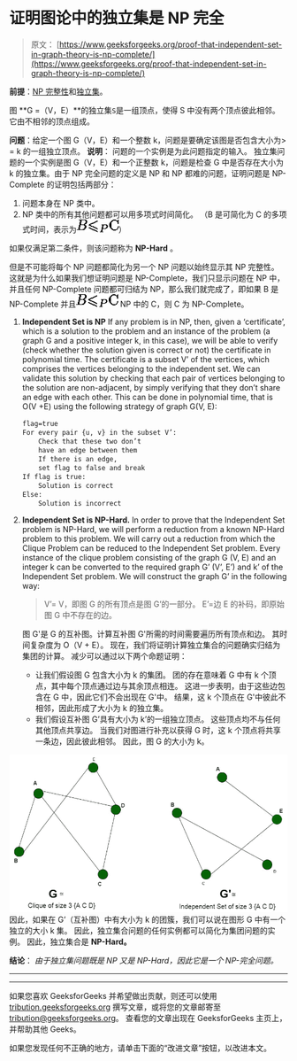 # 证明图论中的独立集是 NP 完全

> 原文： [https://www.geeksforgeeks.org/proof-that-independent-set-in-graph-theory-is-np-complete/](https://www.geeksforgeeks.org/proof-that-independent-set-in-graph-theory-is-np-complete/)

**前提**：[NP 完整性](https://www.geeksforgeeks.org/np-completeness-set-1/)和[独立集](https://en.wikipedia.org/wiki/Independent_set_(graph_theory))。

图 **G =（V，E）**的独立集`S`是一组顶点，使得 S 中没有两个顶点彼此相邻。 它由不相邻的顶点组成。

**问题**：给定一个图 G（V，E）和一个整数 k，问题是要确定该图是否包含大小为> = k 的一组独立顶点。
**说明**：
问题的一个实例是为此问题指定的输入。 独立集问题的一个实例是图 G（V，E）和一个正整数 k，问题是检查 G 中是否存在大小为 k 的独立集。由于 NP 完全问题的定义是 NP 和 NP 都难的问题，证明问题是 NP-Complete 的证明包括两部分：

1.  问题本身在 NP 类中。
2.  NP 类中的所有其他问题都可以用多项式时间简化。
    （B 是可简化为 C 的多项式时间，表示为![B$\leqslant_P$C](img/704e99eabfa939687e3f42fed6bce836.png "Rendered by QuickLaTeX.com")）

如果仅满足第二条件，则该问题称为 **NP-Hard** 。

但是不可能将每个 NP 问题都简化为另一个 NP 问题以始终显示其 NP 完整性。 这就是为什么如果我们想证明问题是 NP-Complete，我们只显示问题在 NP 中，并且任何 NP-Complete 问题都可归结为 NP，那么我们就完成了，即如果 B 是 NP-Complete 并且![B$\leqslant_P$C](img/704e99eabfa939687e3f42fed6bce836.png "Rendered by QuickLaTeX.com") NP 中的 C，则 C 为 NP-Complete。

1.  **Independent Set is NP**
    If any problem is in NP, then, given a ‘certificate’, which is a solution to the problem and an instance of the problem (a graph G and a positive integer k, in this case), we will be able to verify (check whether the solution given is correct or not) the certificate in polynomial time.
    The certificate is a subset V’ of the vertices, which comprises the vertices belonging to the independent set. We can validate this solution by checking that each pair of vertices belonging to the solution are non-adjacent, by simply verifying that they don’t share an edge with each other. This can be done in polynomial time, that is O(V +E) using the following strategy of graph G(V, E):

    ```
    flag=true
    For every pair {u, v} in the subset V’:
        Check that these two don’t
        have an edge between them
        If there is an edge,
        set flag to false and break
    If flag is true:
        Solution is correct
    Else:
        Solution is incorrect

    ```

2.  **Independent Set is NP-Hard.**
    In order to prove that the Independent Set problem is NP-Hard, we will perform a reduction from a known NP-Hard problem to this problem. We will carry out a reduction from which the Clique Problem can be reduced to the Independent Set problem.
    Every instance of the clique problem consisting of the graph G (V, E) and an integer k can be converted to the required graph G’ (V’, E’) and k’ of the Independent Set problem. We will construct the graph G’ in the following way:

    > V’= V，即图 G 的所有顶点是图 G’的一部分。
    > E’=边 E 的补码，即原始图 G 中不存在的边。

    图 G'是 G 的互补图。计算互补图 G'所需的时间需要遍历所有顶点和边。 其时间复杂度为 O（V + E）。
    现在，我们将证明计算独立集合的问题确实归结为集团的计算。 减少可以通过以下两个命题证明：

    *   让我们假设图 G 包含大小为 k 的集团。 团的存在意味着 G 中有 k 个顶点，其中每个顶点通过边与其余顶点相连。 这进一步表明，由于这些边包含在 G 中，因此它们不会出现在 G'中。 结果，这 k 个顶点在 G'中彼此不相邻，因此形成了大小为 k 的独立集。
    *   我们假设互补图 G’具有大小为 k’的一组独立顶点。 这些顶点均不与任何其他顶点共享边。 当我们对图进行补充以获得 G 时，这 k 个顶点将共享一条边，因此彼此相邻。 因此，图 G 的大小为 k。

![](img/8b87a1b82133978cebe3a7faf8ad3ac4.png)
因此，如果在 G’（互补图）中有大小为 k 的团簇，我们可以说在图形 G 中有一个独立的大小 k 集。 因此，独立集合问题的任何实例都可以简化为集团问题的实例。 因此，独立集合是 **NP-Hard。**

**结论**：
*由于独立集问题既是 NP 又是 NP-Hard，因此它是一个 NP-完全问题。*



* * *

* * *

如果您喜欢 GeeksforGeeks 并希望做出贡献，则还可以使用 [tribution.geeksforgeeks.org](https://contribute.geeksforgeeks.org/) 撰写文章，或将您的文章邮寄至 tribution@geeksforgeeks.org。 查看您的文章出现在 GeeksforGeeks 主页上，并帮助其他 Geeks。

如果您发现任何不正确的地方，请单击下面的“改进文章”按钮，以改进本文。